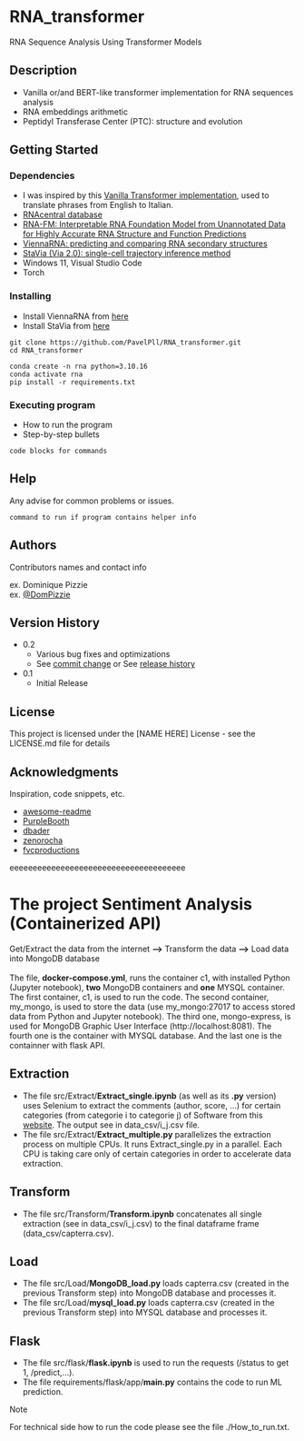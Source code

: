 # RNA_transformer
RNA Sequence Analysis Using Transformer Models
## Description
* Vanilla or/and BERT-like transformer implementation for RNA sequences analysis
* RNA embeddings arithmetic
* Peptidyl Transferase Center (PTC): structure and evolution 



## Getting Started

### Dependencies
* I was inspired by this [Vanilla Transformer implementation](https://github.com/hkproj/pytorch-transformer), used to translate phrases from English to Italian.
* [RNAcentral database](https://rnacentral.org)
* [RNA-FM: Interpretable RNA Foundation Model from Unannotated Data for Highly Accurate RNA Structure and Function Predictions](https://huggingface.co/multimolecule/rnafm)
* [ViennaRNA: predicting and comparing RNA secondary structures](https://www.tbi.univie.ac.at/RNA/ViennaRNA/doc/html)
* [StaVia (Via 2.0): single-cell trajectory inference method](https://pyvia.readthedocs.io/en/latest/pyVia-home.html)
* Windows 11, Visual Studio Code
* Torch

### Installing

* Install ViennaRNA from [here](https://www.tbi.univie.ac.at/RNA/ViennaRNA/doc/html/install.html)
* Install StaVia from [here](https://pyvia.readthedocs.io/en/latest/Installation.html)
```
git clone https://github.com/PavelPll/RNA_transformer.git
cd RNA_transformer
```
```
conda create -n rna python=3.10.16
conda activate rna
pip install -r requirements.txt
```

### Executing program

* How to run the program
* Step-by-step bullets
```
code blocks for commands
```

## Help

Any advise for common problems or issues.
```
command to run if program contains helper info
```

## Authors

Contributors names and contact info

ex. Dominique Pizzie  
ex. [@DomPizzie](https://twitter.com/dompizzie)

## Version History

* 0.2
    * Various bug fixes and optimizations
    * See [commit change]() or See [release history]()
* 0.1
    * Initial Release

## License

This project is licensed under the [NAME HERE] License - see the LICENSE.md file for details

## Acknowledgments

Inspiration, code snippets, etc.
* [awesome-readme](https://github.com/matiassingers/awesome-readme)
* [PurpleBooth](https://gist.github.com/PurpleBooth/109311bb0361f32d87a2)
* [dbader](https://github.com/dbader/readme-template)
* [zenorocha](https://gist.github.com/zenorocha/4526327)
* [fvcproductions](https://gist.github.com/fvcproductions/1bfc2d4aecb01a834b46)


eeeeeeeeeeeeeeeeeeeeeeeeeeeeeeeeeeeeee


# The project Sentiment Analysis (Containerized API)
Get/Extract the data from the internet **-->** Transform the data **-->** Load data into MongoDB database\
\
The file, **docker-compose.yml**, runs the container c1, with installed Python (Jupyter notebook), **two** MongoDB containers and **one** MYSQL container. The first container, c1, is used to run the code. The second container, my_mongo, is used to store the data (use my_mongo:27017 to access stored data from Python and Jupyter notebook). The third one, mongo-express, is used for MongoDB Graphic User Interface (http://localhost:8081). The fourth one is the container with MYSQL database. And the last one is the containner with flask API.
## Extraction
* The file src/Extract/**Extract_single.ipynb** (as well as its **.py** version) uses Selenium to extract the comments (author, score, ...) for certain categories (from categorie i to categorie j) of Software from this [website](https://www.capterra.fr/directory). The output see in data_csv/i_j.csv file. 
* The file src/Extract/**Extract_multiple.py** parallelizes the extraction process on multiple CPUs. It runs Extract_single.py in a parallel. Each CPU is taking care only of certain categories in order to accelerate data extraction.
## Transform
* The file src/Transform/**Transform.ipynb** concatenates all single extraction (see in data_csv/i_j.csv) to the final dataframe frame (data_csv/capterra.csv).
## Load
* The file src/Load/**MongoDB_load.py** loads capterra.csv (created in the previous Transform step) into MongoDB database and processes it.
* The file src/Load/**mysql_load.py** loads capterra.csv (created in the previous Transform step) into MYSQL database and processes it.
## Flask
* The file src/flask/**flask.ipynb** is used to run the requests (/status to get 1, /predict,...).
* The file requirements/flask/app/**main.py** contains the code to run ML prediction.

> [!NOTE]
> For technical side how to run the code please see the file ./How_to_run.txt.

